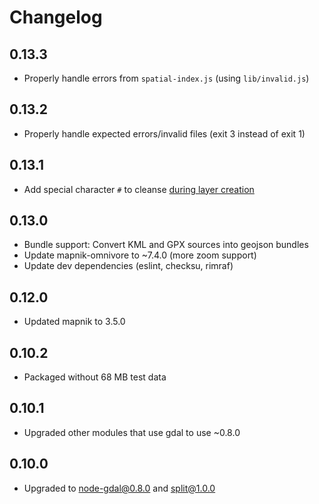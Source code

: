 # Changelog

## 0.13.3

- Properly handle errors from `spatial-index.js` (using `lib/invalid.js`)

## 0.13.2

- Properly handle expected errors/invalid files (exit 3 instead of exit 1)

## 0.13.1

- Add special character `#` to cleanse [during layer creation](https://github.com/mapbox/preprocessorcerer/commit/0b863be5f4afb51a63280163422db64398667882#diff-6a3ecdd8c5e09b49f32f6a629e0e52d0R65)

## 0.13.0

 - Bundle support: Convert KML and GPX sources into geojson bundles
 - Update mapnik-omnivore to ~7.4.0 (more zoom support)
 - Update dev dependencies (eslint, checksu, rimraf)

## 0.12.0

 - Updated mapnik to 3.5.0

## 0.10.2

 - Packaged without 68 MB test data

## 0.10.1

 - Upgraded other modules that use gdal to use ~0.8.0

## 0.10.0

 - Upgraded to node-gdal@0.8.0 and split@1.0.0
